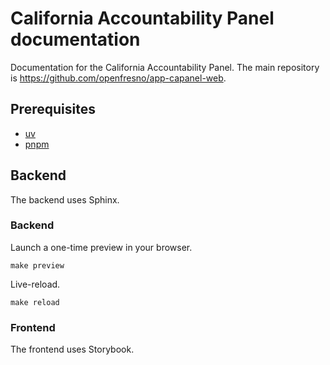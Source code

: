# California Accountability Panel documentation

Documentation for the California Accountability Panel. The main repository is https://github.com/openfresno/app-capanel-web.

## Prerequisites

- [uv](https://docs.astral.sh/uv/)
- [pnpm](https://pnpm.io/)

## Backend

 The backend uses Sphinx.

### Backend

Launch a one-time preview in your browser.

```shell
make preview
```

Live-reload.

```shell
make reload
```

### Frontend

The frontend uses Storybook.
